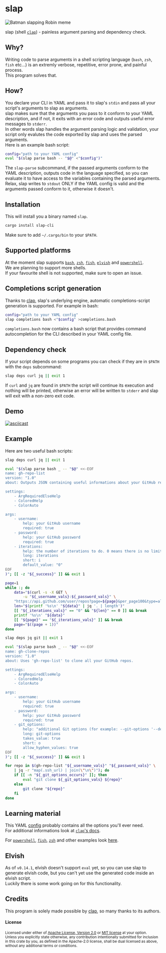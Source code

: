 # slap

![Batman slapping Robin meme](https://raw.githubusercontent.com/agnipau/slap/screenshots/batman-slapping-robin.jpg)

slap (shell [`clap`][clap]) - painless argument parsing and dependency check.

## Why?

Writing code to parse arguments in a shell scripting language (`bash`, `zsh`,
`fish` etc...) is an extremly verbose, repetitive, error prone, and painful
process.  
This program solves that.

## How?

You declare your CLI in YAML and pass it to slap's `stdin` and pass all your
script's arguments to slap as arguments.  
slap makes sure that the arguments you pass to it conform to your YAML
description, and if not, it exits with an error code and outputs useful error
messages to `stderr`.  
In other words slap handles the argument parsing logic and validation, your
script only evalutes the code exported by slap and uses the parsed arguments.  
Here is an example bash script:

```bash
config="path to your YAML config"
eval "$(slap parse bash -- "$@" <"$config")"
```

The `slap-parse` subcommand, if the passed arguments conform to the YAML
description, outputs code in the language specified, so you can evaluate it to
have access to the variables containing the parsed arguments.  
Relax, slap writes to `stdout` ONLY if the YAML config is valid and the
arguments passed conform to it, otherwise it doesn't.

## Installation

This will install you a binary named `slap`.

```bash
cargo install slap-cli
```

Make sure to add `~/.cargo/bin` to your `$PATH`.

## Supported platforms

At the moment slap supports <a href="examples/bash">`bash`</a>, <a
href="examples/zsh">`zsh`</a>, <a href="examples/fish">`fish`</a>, <a
href="examples/elvish">`elvish`</a> and <a
href="examples/pwsh">`powershell`</a>.  
We are planning to support more shells.  
If your favourite shell is not supported, make sure to open an issue.

## Completions script generation

Thanks to [clap][clap], slap's underlying engine, automatic
completions-script generation is supported.
For example in bash:

```bash
config="path to your YAML config"
slap completions bash <"$config" >completions.bash
```

`completions.bash` now contains a bash script that provides command
autocompletion for the CLI described in your YAML config file.

## Dependency check

If your script depends on some programs you can check if they are in `$PATH`
with the `deps` subcommand:

```bash
slap deps curl jq || exit 1
```

If `curl` and `jq` are found in `$PATH` the script will continue its execution
and nothing will be printed, otherwise an error will be written to `stderr` and
slap will exit with a non-zero exit code.

## Demo

[![asciicast](https://asciinema.org/a/357515.svg)](https://asciinema.org/a/357515)

## Example

Here are two useful bash scripts:

```bash
slap deps curl jq || exit 1

eval "$(slap parse bash _ -- "$@" <<-EOF
name: gh-repo-list
version: "1.0"
about: Outputs JSON containing useful informations about your GitHub repos.

settings:
    - ArgRequiredElseHelp
    - ColoredHelp
    - ColorAuto

args:
    - username:
        help: your GitHub username
        required: true
    - password:
        help: your GitHub password
        required: true
    - iterations:
        help: the number of iterations to do. 0 means there is no limit
        long: iterations
        short: i
        default_value: "0"
EOF
)"; [[ -z "${_success}" ]] && exit 1

page=1
while :; do
    data="$(curl -s -X GET \
        -u "${_username_vals}:${_password_vals}" \
    "https://api.github.com/user/repos?page=${page}&per_page100&type=all")"
    len="$(printf '%s\n' "${data}" | jq '. | length')"
    [[ "${_iterations_vals}" == "0" && "${len}" == 0 ]] && break
    printf '%s\n' "${data}"
    [[ "${page}" == "${_iterations_vals}" ]] && break
    page="$((page + 1))"
done
```

```bash
slap deps jq git || exit 1

eval "$(slap parse bash _ -- "$@" <<-EOF
name: gh-clone-repos
version: "1.0"
about: Uses 'gh-repo-list' to clone all your GitHub repos.

settings:
    - ArgRequiredElseHelp
    - ColoredHelp
    - ColorAuto

args:
    - username:
        help: your GitHub username
        required: true
    - password:
        help: your GitHub password
        required: true
    - git_options:
        help: "additional Git options (for example: --git-options '--depth 1')"
        long: git-options
        takes_value: true
        short: o
        allow_hyphen_values: true
EOF
)"; [[ -z "${_success}" ]] && exit 1

for repo in $(gh-repo-list "${_username_vals}" "${_password_vals}" \
    | jq -r "map(.ssh_url) | join(\"\n\")"); do
    if [[ -n "${_git_options_occurs}" ]]; then
        eval "git clone ${_git_options_vals} ${repo}"
    else
        git clone "${repo}"
    fi
done
```

## Learning material

This YAML <a href="examples/complete.yml">config</a> probably contains all the
options you'll ever need.  
For additional informations look at [`clap`'s
docs](https://docs.rs/clap/2.33.3/clap).

For <a href="examples/pwsh">`powershell`</a>, <a
href="examples/fish">`fish`</a>, <a href="examples/zsh">`zsh`</a> and other
examples look <a href="examples">here</a>.

## Elvish

As of `v0.14.1`, elvish doesn't support `eval` yet, so you can use slap to
generate elvish code, but you can't yet use the generated code inside an
elvish script.  
Luckily there is some work going on for this functionality.

## Credits

This program is solely made possible by [clap][clap], so many thanks to its
authors.

#### License

<sup>
Licensed under either of <a href="LICENSE-APACHE">Apache License, Version
2.0</a> or <a href="LICENSE-MIT">MIT license</a> at your option.
</sup>

<br>

<sub>
Unless you explicitly state otherwise, any contribution intentionally submitted
for inclusion in this crate by you, as defined in the Apache-2.0 license, shall
be dual licensed as above, without any additional terms or conditions.
</sub>

[clap]: https://github.com/clap-rs/clap
